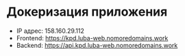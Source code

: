 # Докеризация приложения

- IP адрес: 158.160.29.112
- Frontend: https://kpd.luba-web.nomoredomains.work
- Backend: https://api.kpd.luba-web.nomoredomains.work
